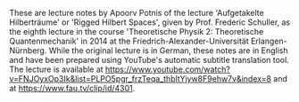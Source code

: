 These are lecture notes by Apoorv Potnis of the lecture 'Aufgetakelte Hilberträume' or 'Rigged Hilbert Spaces', given by Prof. Frederic Schuller, as the eighth lecture in the course 'Theoretische Physik 2: Theoretische Quantenmechanik' in 2014 at the Friedrich-Alexander-Universität Erlangen-Nürnberg. While the original lecture is in German, these notes are in English and have been prepared using YouTube's automatic subtitle translation tool. The lecture is available at https://www.youtube.com/watch?v=FNJOyxOp3Ik&list=PLPO5pgr_frzTeqa_thbltYjyw8F9ehw7v&index=8 and at https://www.fau.tv/clip/id/4301.
